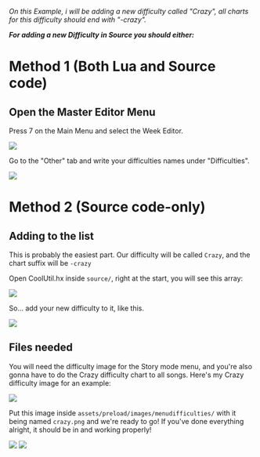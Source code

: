 *On this Example, i will be adding a new difficulty called "Crazy", all charts for this difficulty should end with "-crazy".*

***For adding a new Difficulty in Source you should either:***

# Method 1 (Both Lua and Source code)
## Open the Master Editor Menu
Press 7 on the Main Menu and select the Week Editor.

![](https://i.imgur.com/LLFVnhn.png)

Go to the "Other" tab and write your difficulties names under "Difficulties".

![](https://i.imgur.com/ppvOPJj.png)

# Method 2 (Source code-only)
## Adding to the list

This is probably the easiest part.
Our difficulty will be called `Crazy`, and the chart suffix will be `-crazy`

Open CoolUtil.hx inside `source/`, right at the start, you will see this array:

![](https://i.imgur.com/qjzt2vG.png)

So... add your new difficulty to it, like this.

![](https://i.imgur.com/bgHCHYF.png)

## Files needed

You will need the difficulty image for the Story mode menu, and you're also gonna have to do the Crazy difficulty chart to all songs.
Here's my Crazy difficulty image for an example:

![](https://i.imgur.com/mvaseyY.png)

Put this image inside `assets/preload/images/menudifficulties/` with it being named `crazy.png` and we're ready to go!
If you've done everything alright, it should be in and working properly!

![](https://i.imgur.com/MDzP1PF.png)
![](https://i.imgur.com/qHY7beU.png)
